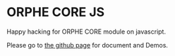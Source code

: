 # ORPHE CORE JS
Happy hacking for ORPHE CORE module on javascript.

Please go to [the github page](https://orphe-oss.github.io/ORPHE-CORE.js/) for document and Demos.
